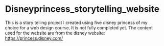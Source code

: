 # Disneyprincess_storytelling_website

This is a story telling project I created using five disney princess of my choice for a web design course. 
It is not fully completed yet.
The content used for the website are from the disney website: https://princess.disney.com/
